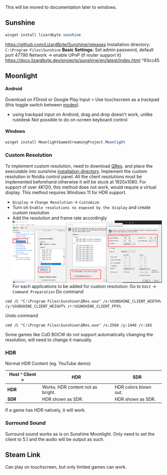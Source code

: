 This will be moved to documentation later to windows.
## Sunshine
```powershell
winget install lizardbyte.sunshine
```
https://github.com/LizardByte/Sunshine/releases
Installation directory: `C:\Program Files\Sunshine`
**Basic Settings:**
Set admin password, default port 47790
Network -> enable UPnP (if router support it)
https://docs.lizardbyte.dev/projects/sunshine/en/latest/index.html ^93cc45
## Moonlight
#### Android 
Download on FDroid or Google Play
Input > Use touchscreen as a trackpad (this toggle switch between [modes](https://github.com/moonlight-stream/moonlight-docs/wiki/Setup-Guide#keyboardmousegamepad-input-options))
- using trackpad input on Android, drag and drop doesn't work, unlike rustdesk
Not possible to do on-screen keyboard control
#### Windows
```powershell
winget install MoonlightGameStreamingProject.Moonlight
```

### Custom Resolution
To implement custom resolution, need to download [QRes](https://www.majorgeeks.com/files/details/qres.html). and place the executable into sunshine [installation directory](#^93cc45).
Implement the custom resolution in Nvidia control panel. All the client resolutions must be implemented beforehand otherwise it will be stuck at 1920x1080. 
For support of over 4K120, this method does not work, would require a virtual display. This method requires Windows 11 for HDR support.
- `Display` -> `Change Resolution` -> `Customize`
- Turn on `Enable resolutions no exposed by the display` and create custom resolution
- Add the resolution and frame rate accordingly
![](assets/Pasted%20image%2020240906140901.png)
For each applications to be added for custom resolution: Go to `Edit` -> `Command Preparation`
Do command
```shell
cmd /C "C:\Program Files\Sunshine\QRes.exe" /x:%SUNSHINE_CLIENT_WIDTH% /y:%SUNSHINE_CLIENT_HEIGHT% /r:%SUNSHINE_CLIENT_FPS%
```
Undo command
```shell
cmd /C "C:\Program Files\Sunshine\QRes.exe" /x:2560 /y:1440 /r:165
```
Some games like CoD BOCW do not support automatically changing the resolution, will need to change it manually.
### HDR
Normal HDR Content (eg. YouTube demo)

| Host ^ Client > | HDR                               | SDR                   |
| --------------- | --------------------------------- | --------------------- |
| **HDR**         | Works. HDR content not as bright. | HDR colors blown out. |
| **SDR**         | HDR shown as SDR.                 | HDR shown as SDR.     |
If a game has HDR natively, it will work. 
### Surround Sound
Surround sound works as is on Sunshine Moonlight. Only need to set the client to 5.1 and the audio will be output as such.
## Steam Link
Can play on touchscreen, but only limited games can work.